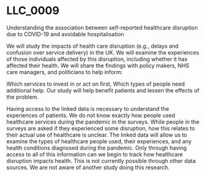 # LLC_0009
Understanding the association between self-reported healthcare disruption due to COVID-19 and avoidable hospitalisation

We will study the impacts of health care disruption (e.g., delays and confusion over service delivery) in the UK. We will examine the experiences of those individuals affected by this disruption, including whether it has affected their health. We will share the findings with policy makers, NHS care managers, and politicians to help inform:

Which services to invest in or act on first,
Which types of people need additional help.
Our study will help benefit patients and lessen the effects of the problem.

Having access to the linked data is necessary to understand the experiences of patients. We do not know exactly how people used healthcare services during the pandemic in the surveys. While people in the surveys are asked if they experienced some disruption, how this relates to their actual use of healthcare is unclear. The linked data will allow us to examine the types of healthcare people used, their experiences, and any health conditions diagnosed during the pandemic. Only through having access to all of this information can we begin to track how healthcare disruption impacts health. This is not currently possible through other data sources. We are not aware of another study doing this research.
